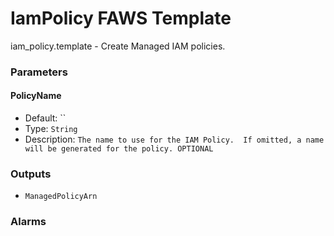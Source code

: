 IamPolicy FAWS Template
=======================
iam_policy.template - Create Managed IAM policies.
### Parameters

#### PolicyName
- Default: ``
- Type: `String`
- Description: `The name to use for the IAM Policy.  If omitted, a name will be generated for the policy. OPTIONAL`

### Outputs
- `ManagedPolicyArn`

### Alarms